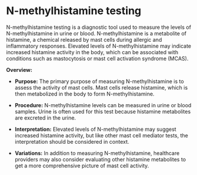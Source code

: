 # N-methylhistamine testing

N-methylhistamine testing is a diagnostic tool used to measure the levels of N-methylhistamine in urine or blood. N-methylhistamine is a metabolite of histamine, a chemical released by mast cells during allergic and inflammatory responses. Elevated levels of N-methylhistamine may indicate increased histamine activity in the body, which can be associated with conditions such as mastocytosis or mast cell activation syndrome (MCAS).

**Overview:**

* **Purpose:** The primary purpose of measuring N-methylhistamine is to assess the activity of mast cells. Mast cells release histamine, which is then metabolized in the body to form N-methylhistamine.

* **Procedure:** N-methylhistamine levels can be measured in urine or blood samples. Urine is often used for this test because histamine metabolites are excreted in the urine.

* **Interpretation:** Elevated levels of N-methylhistamine may suggest increased histamine activity, but like other mast cell mediator tests, the interpretation should be considered in context.

* **Variations:** In addition to measuring N-methylhistamine, healthcare providers may also consider evaluating other histamine metabolites to get a more comprehensive picture of mast cell activity.
